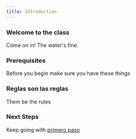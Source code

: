 ```yaml
---
title: Introduction
---
```


### Welcome to the class
Come on in! The water's fine.

### Prerequisites
Before you begin make sure you have these things

### Reglas son las reglas
Them be the rules

### Next Steps
Keep going with [primero paso](paso-primero)

